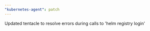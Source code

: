 ```yaml
---
"kubernetes-agent": patch
---
```


Updated tentacle to resolve errors during calls to 'helm registry login'
